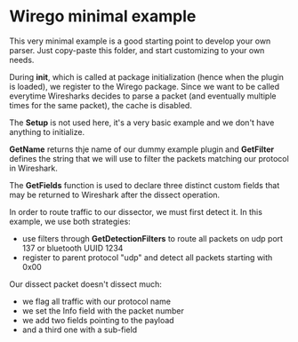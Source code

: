 # Wirego minimal example

This very minimal example is a good starting point to develop your own parser.
Just copy-paste this folder, and start customizing to your own needs.


During **init**, which is called at package initialization (hence when the plugin is loaded), we register to the Wirego package. Since we want to be called everytime Wiresharks decides to parse a packet (and eventually multiple times for the same packet), the cache is disabled.

The **Setup** is not used here, it's a very basic example and we don't have anything to initialize.

**GetName** returns thje name of our dummy example plugin and **GetFilter** defines the string that we will use to filter the packets matching our protocol in Wireshark.


The **GetFields** function is used to declare three distinct custom fields that may be returned to Wireshark after the dissect operation.

In order to route traffic to our dissector, we must first detect it. In this example, we use both strategies:

  - use filters through **GetDetectionFilters** to route all packets on udp port 137 or bluetooth UUID 1234
  - register to parent protocol "udp" and detect all packets starting with 0x00


Our dissect packet doesn't dissect much: 

  - we flag all traffic with our protocol name
  - we set the Info field with the packet number
  - we add two fields pointing to the payload
  - and a third one with a sub-field

